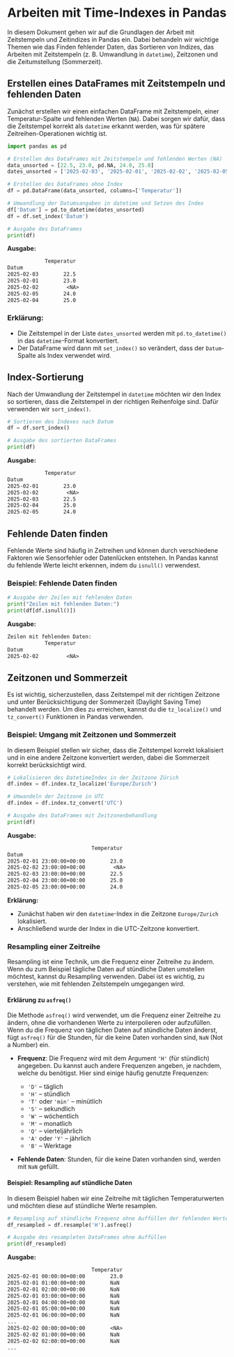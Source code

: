 # Arbeiten mit Time-Indexes in Pandas

In diesem Dokument gehen wir auf die Grundlagen der Arbeit mit Zeitstempeln und Zeitindizes in Pandas ein. Dabei behandeln wir wichtige Themen wie das Finden fehlender Daten, das Sortieren von Indizes, das Arbeiten mit Zeitstempeln (z. B. Umwandlung in `datetime`), Zeitzonen und die Zeitumstellung (Sommerzeit).

## Erstellen eines DataFrames mit Zeitstempeln und fehlenden Daten

Zunächst erstellen wir einen einfachen DataFrame mit Zeitstempeln, einer Temperatur-Spalte und fehlenden Werten (`NA`). Dabei sorgen wir dafür, dass die Zeitstempel korrekt als `datetime` erkannt werden, was für spätere Zeitreihen-Operationen wichtig ist.

```python
import pandas as pd

# Erstellen des DataFrames mit Zeitstempeln und fehlenden Werten (NA)
data_unsorted = [22.5, 23.0, pd.NA, 24.0, 25.0]
dates_unsorted = ['2025-02-03', '2025-02-01', '2025-02-02', '2025-02-05', '2025-02-04']

# Erstellen des DataFrames ohne Index
df = pd.DataFrame(data_unsorted, columns=['Temperatur'])

# Umwandlung der Datumsangaben in datetime und Setzen des Index
df['Datum'] = pd.to_datetime(dates_unsorted)
df = df.set_index('Datum')

# Ausgabe des DataFrames
print(df)
```

**Ausgabe:**
```txt
            Temperatur
Datum                  
2025-02-03        22.5
2025-02-01        23.0
2025-02-02         <NA>
2025-02-05        24.0
2025-02-04        25.0
```

### Erklärung:
- Die Zeitstempel in der Liste `dates_unsorted` werden mit `pd.to_datetime()` in das `datetime`-Format konvertiert.
- Der DataFrame wird dann mit `set_index()` so verändert, dass der `Datum`-Spalte als Index verwendet wird. 

## Index-Sortierung

Nach der Umwandlung der Zeitstempel in `datetime` möchten wir den Index so sortieren, dass die Zeitstempel in der richtigen Reihenfolge sind. Dafür verwenden wir `sort_index()`.

```python
# Sortieren des Indexes nach Datum
df = df.sort_index()

# Ausgabe des sortierten DataFrames
print(df)
```

**Ausgabe:**
```txt
            Temperatur
Datum                  
2025-02-01        23.0
2025-02-02         <NA>
2025-02-03        22.5
2025-02-04        25.0
2025-02-05        24.0
```

## Fehlende Daten finden

Fehlende Werte sind häufig in Zeitreihen und können durch verschiedene Faktoren wie Sensorfehler oder Datenlücken entstehen. In Pandas kannst du fehlende Werte leicht erkennen, indem du `isnull()` verwendest.

### Beispiel: Fehlende Daten finden

```python
# Ausgabe der Zeilen mit fehlenden Daten
print("Zeilen mit fehlenden Daten:")
print(df[df.isnull()])
```

**Ausgabe:**
```txt
Zeilen mit fehlenden Daten:
            Temperatur
Datum                  
2025-02-02         <NA>
```

## Zeitzonen und Sommerzeit

Es ist wichtig, sicherzustellen, dass Zeitstempel mit der richtigen Zeitzone und unter Berücksichtigung der Sommerzeit (Daylight Saving Time) behandelt werden. Um dies zu erreichen, kannst du die `tz_localize()` und `tz_convert()` Funktionen in Pandas verwenden.

### Beispiel: Umgang mit Zeitzonen und Sommerzeit

In diesem Beispiel stellen wir sicher, dass die Zeitstempel korrekt lokalisiert und in eine andere Zeitzone konvertiert werden, dabei die Sommerzeit korrekt berücksichtigt wird.

```python
# Lokalisieren des DatetimeIndex in der Zeitzone Zürich
df.index = df.index.tz_localize('Europe/Zurich')

# Umwandeln der Zeitzone in UTC
df.index = df.index.tz_convert('UTC')

# Ausgabe des DataFrames mit Zeitzonenbehandlung
print(df)
```

**Ausgabe:**
```txt
                           Temperatur
Datum                                 
2025-02-01 23:00:00+00:00        23.0
2025-02-02 23:00:00+00:00         <NA>
2025-02-03 23:00:00+00:00        22.5
2025-02-04 23:00:00+00:00        25.0
2025-02-05 23:00:00+00:00        24.0
```

**Erklärung:**
- Zunächst haben wir den `datetime`-Index in die Zeitzone `Europe/Zurich` lokalisiert.
- Anschließend wurde der Index in die UTC-Zeitzone konvertiert.

### Resampling einer Zeitreihe

Resampling ist eine Technik, um die Frequenz einer Zeitreihe zu ändern. Wenn du zum Beispiel tägliche Daten auf stündliche Daten umstellen möchtest, kannst du Resampling verwenden. Dabei ist es wichtig, zu verstehen, wie mit fehlenden Zeitstempeln umgegangen wird.

#### Erklärung zu `asfreq()`

Die Methode `asfreq()` wird verwendet, um die Frequenz einer Zeitreihe zu ändern, ohne die vorhandenen Werte zu interpolieren oder aufzufüllen. Wenn du die Frequenz von täglichen Daten auf stündliche Daten änderst, fügt `asfreq()` für die Stunden, für die keine Daten vorhanden sind, `NaN` (Not a Number) ein.

- **Frequenz**: Die Frequenz wird mit dem Argument `'H'` (für stündlich) angegeben. Du kannst auch andere Frequenzen angeben, je nachdem, welche du benötigst. Hier sind einige häufig genutzte Frequenzen:
  - `'D'` – täglich
  - `'H'` – stündlich
  - `'T'` oder `'min'` – minütlich
  - `'S'` – sekundlich
  - `'W'` – wöchentlich
  - `'M'` – monatlich
  - `'Q'` – vierteljährlich
  - `'A'` oder `'Y'` – jährlich
  - `'B'` – Werktage

- **Fehlende Daten**: Stunden, für die keine Daten vorhanden sind, werden mit `NaN` gefüllt.

#### Beispiel: Resampling auf stündliche Daten

In diesem Beispiel haben wir eine Zeitreihe mit täglichen Temperaturwerten und möchten diese auf stündliche Werte resamplen.

```python
# Resampling auf stündliche Frequenz ohne Auffüllen der fehlenden Werte
df_resampled = df.resample('H').asfreq()

# Ausgabe des resampleten DataFrames ohne Auffüllen
print(df_resampled)
```

**Ausgabe:**
```txt
                           Temperatur
2025-02-01 00:00:00+00:00        23.0
2025-02-01 01:00:00+00:00        NaN
2025-02-01 02:00:00+00:00        NaN
2025-02-01 03:00:00+00:00        NaN
2025-02-01 04:00:00+00:00        NaN
2025-02-01 05:00:00+00:00        NaN
2025-02-01 06:00:00+00:00        NaN
...
2025-02-02 00:00:00+00:00        <NA>
2025-02-02 01:00:00+00:00        NaN
2025-02-02 02:00:00+00:00        NaN
...
```